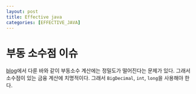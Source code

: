 ```yaml
---
layout: post
title: Effective java
categories: [EFFECTIVE_JAVA]
---
```


# 부동 소수점 이슈

[blog](https://newkayak12.github.io/java/2024/05/18/java-series-22-FloatingPoint.html)에서 다룬 바와 같이 부동소수 계산에는 정밀도가 
떨어진다는 문제가 있다. 그래서 소수점이 있는 금융 계산에 치명적이다. 그래서 `BigDecimal`, `int`, `long`을 사용해야 한다.
